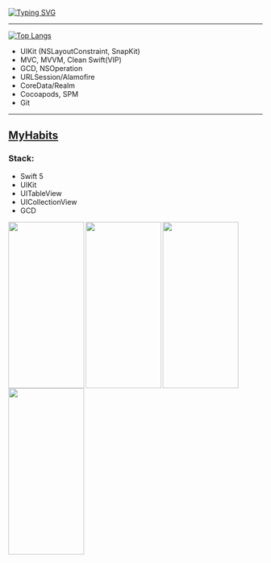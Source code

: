 <a href="https://git.io/typing-svg"><img src="https://readme-typing-svg.demolab.com?font=Fira+Code&size=25&pause=100&color=A264F7&width=435&lines=Hello%2C+I'm+Liz-Mary.+;I'm+IOS-developer" alt="Typing SVG" /></a>

---

[![Top Langs](https://github-readme-stats.vercel.app/api/top-langs/?username=MaybeRT-rt&layout=compact&theme=synthwave)](https://github.com/MaybeRT-rt/github-readme-stats)

* UIKit (NSLayoutConstraint, SnapKit)
* MVC, MVVM, Clean Swift(VIP)
* GCD, NSOperation
* URLSession/Alamofire
* CoreData/Realm
* Cocoapods, SPM
* Git
  
---

## [MyHabits](https://github.com/MaybeRT-rt/MyHabits/tree/main)

### Stack:
* Swift 5
* UIKit
* UITableView
* UICollectionView
* GCD

<img align="left" src="https://github.com/MaybeRT-rt/gif/blob/main/track.gif" width="150" height="330">
<img align="left" src="https://github.com/MaybeRT-rt/gif/blob/main/new.gif" width="150" height="330">
<img align="left" src="https://github.com/MaybeRT-rt/gif/blob/main/edit.gif" width="150" height="330"> 
<img align="left" src="https://github.com/MaybeRT-rt/gif/blob/main/remove.gif" width="150" height="330">
